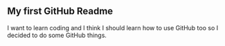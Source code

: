 My first GitHub Readme 
--------------------------
I want to learn coding and I think I should learn how to use GitHub too so I decided to do some GitHub things.
